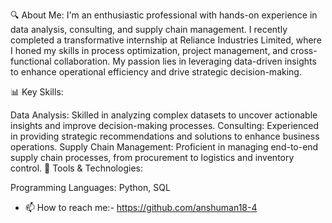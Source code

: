 🔍 About Me:
I'm an enthusiastic professional with hands-on experience in data analysis, consulting, and supply chain management. I recently completed a transformative internship at Reliance Industries Limited, where I honed my skills in process optimization, project management, and cross-functional collaboration. My passion lies in leveraging data-driven insights to enhance operational efficiency and drive strategic decision-making.

📊 Key Skills:

Data Analysis: Skilled in analyzing complex datasets to uncover actionable insights and improve decision-making processes.
Consulting: Experienced in providing strategic recommendations and solutions to enhance business operations.
Supply Chain Management: Proficient in managing end-to-end supply chain processes, from procurement to logistics and inventory control.
🔧 Tools & Technologies:

Programming Languages: Python, SQL

- 📫 How to reach me:- https://github.com/anshuman18-4

<!---
anshuman18-4/anshuman18-4 is a ✨ special ✨ repository because its `README.md` (this file) appears on your GitHub profile.
You can click the Preview link to take a look at your changes.
--->
